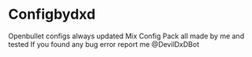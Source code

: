 # Configbydxd
Openbullet configs always updated
Mix Config Pack all made by me and tested
If you found any bug error report me @DevilDxDBot 
